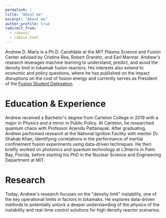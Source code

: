 ```yaml
---
permalink: /
title: "About me"
excerpt: "About me"
author_profile: true
redirect_from: 
  - /about/
  - /about.html
---
```


Andrew D. Maris is a Ph.D. Candidate at the MIT Plasma Science and Fusion Center advised by Cristina Rea, Robert Granetz, and Earl Marmar. Andrew's research leverages machine learning to understand, predict, and avoid the density limit in tokamak fusion reactors. His interests also extend to economic and policy questions, where he has published on the impact disruptions on the cost of fusion energy and currently serves as President of the [Fusion Student Delegation](https://www.fusiondelegation.org/).

Education & Experience
========

Andrew received a Bachelor's degree from Carleton College in 2019 with a major in Physics and a minor in Public Policy. At Carleton, he researched quantum chaos with Professor Arjendu Pattanayak. After graduating, Andrew performed research at the National Ignition Facility with mentor Dr. Shahab Khan, identifying correlations in the performance of inertial confinement fusion experiments using data-driven techniques. He then briefly worked on photonics and quantum technology at L3Harris in Palm Bay, Florida, before starting his PhD in the Nuclear Science and Engineering Department at MIT.

Research
========

Today, Andrew's research focuses on the "density limit" instability, one of the key operational limits in factors in tokamaks. He explores data-driven methods to potentially unlock a deeper understanding of the physics of the instability and real-time control solutions for high density reactor scenarios.
